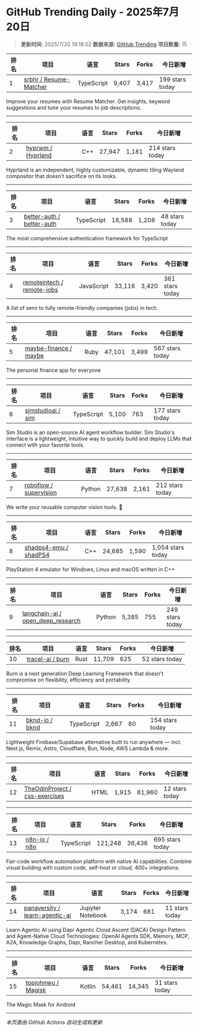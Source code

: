 # GitHub Trending Daily - 2025年7月20日

> **更新时间:** 2025/7/20 19:18:52
> **数据来源:** [GitHub Trending](https://github.com/trending)
> **项目数量:** 15

| 排名 | 项目 | 语言 | Stars | Forks | 今日新增 |
|------|------|------|-------|-------|-----------|
| 1 | [srbhr / Resume-Matcher](https://github.com/srbhr/Resume-Matcher) | TypeScript | 9,407 | 3,417 | 199 stars today |

Improve your resumes with Resume Matcher. Get insights, keyword suggestions and tune your resumes to job descriptions.

---

| 排名 | 项目 | 语言 | Stars | Forks | 今日新增 |
|------|------|------|-------|-------|-----------|
| 2 | [hyprwm / Hyprland](https://github.com/hyprwm/Hyprland) | C++ | 27,947 | 1,181 | 214 stars today |

Hyprland is an independent, highly customizable, dynamic tiling Wayland compositor that doesn't sacrifice on its looks.

---

| 排名 | 项目 | 语言 | Stars | Forks | 今日新增 |
|------|------|------|-------|-------|-----------|
| 3 | [better-auth / better-auth](https://github.com/better-auth/better-auth) | TypeScript | 16,588 | 1,208 | 48 stars today |

The most comprehensive authentication framework for TypeScript

---

| 排名 | 项目 | 语言 | Stars | Forks | 今日新增 |
|------|------|------|-------|-------|-----------|
| 4 | [remoteintech / remote-jobs](https://github.com/remoteintech/remote-jobs) | JavaScript | 33,116 | 3,420 | 361 stars today |

A list of semi to fully remote-friendly companies (jobs) in tech.

---

| 排名 | 项目 | 语言 | Stars | Forks | 今日新增 |
|------|------|------|-------|-------|-----------|
| 5 | [maybe-finance / maybe](https://github.com/maybe-finance/maybe) | Ruby | 47,101 | 3,499 | 567 stars today |

The personal finance app for everyone

---

| 排名 | 项目 | 语言 | Stars | Forks | 今日新增 |
|------|------|------|-------|-------|-----------|
| 6 | [simstudioai / sim](https://github.com/simstudioai/sim) | TypeScript | 5,100 | 763 | 177 stars today |

Sim Studio is an open-source AI agent workflow builder. Sim Studio's interface is a lightweight, intuitive way to quickly build and deploy LLMs that connect with your favorite tools.

---

| 排名 | 项目 | 语言 | Stars | Forks | 今日新增 |
|------|------|------|-------|-------|-----------|
| 7 | [roboflow / supervision](https://github.com/roboflow/supervision) | Python | 27,638 | 2,161 | 212 stars today |

We write your reusable computer vision tools. 💜

---

| 排名 | 项目 | 语言 | Stars | Forks | 今日新增 |
|------|------|------|-------|-------|-----------|
| 8 | [shadps4-emu / shadPS4](https://github.com/shadps4-emu/shadPS4) | C++ | 24,685 | 1,590 | 1,054 stars today |

PlayStation 4 emulator for Windows, Linux and macOS written in C++

---

| 排名 | 项目 | 语言 | Stars | Forks | 今日新增 |
|------|------|------|-------|-------|-----------|
| 9 | [langchain-ai / open_deep_research](https://github.com/langchain-ai/open_deep_research) | Python | 5,385 | 755 | 249 stars today |

---

| 排名 | 项目 | 语言 | Stars | Forks | 今日新增 |
|------|------|------|-------|-------|-----------|
| 10 | [tracel-ai / burn](https://github.com/tracel-ai/burn) | Rust | 11,709 | 625 | 52 stars today |

Burn is a next generation Deep Learning Framework that doesn't compromise on flexibility, efficiency and portability.

---

| 排名 | 项目 | 语言 | Stars | Forks | 今日新增 |
|------|------|------|-------|-------|-----------|
| 11 | [bknd-io / bknd](https://github.com/bknd-io/bknd) | TypeScript | 2,667 | 80 | 154 stars today |

Lightweight Firebase/Supabase alternative built to run anywhere — incl. Next.js, Remix, Astro, Cloudflare, Bun, Node, AWS Lambda & more.

---

| 排名 | 项目 | 语言 | Stars | Forks | 今日新增 |
|------|------|------|-------|-------|-----------|
| 12 | [TheOdinProject / css-exercises](https://github.com/TheOdinProject/css-exercises) | HTML | 1,915 | 81,960 | 12 stars today |

---

| 排名 | 项目 | 语言 | Stars | Forks | 今日新增 |
|------|------|------|-------|-------|-----------|
| 13 | [n8n-io / n8n](https://github.com/n8n-io/n8n) | TypeScript | 121,248 | 36,436 | 695 stars today |

Fair-code workflow automation platform with native AI capabilities. Combine visual building with custom code, self-host or cloud, 400+ integrations.

---

| 排名 | 项目 | 语言 | Stars | Forks | 今日新增 |
|------|------|------|-------|-------|-----------|
| 14 | [panaversity / learn-agentic-ai](https://github.com/panaversity/learn-agentic-ai) | Jupyter Notebook | 3,174 | 681 | 11 stars today |

Learn Agentic AI using Dapr Agentic Cloud Ascent (DACA) Design Pattern and Agent-Native Cloud Technologies: OpenAI Agents SDK, Memory, MCP, A2A, Knowledge Graphs, Dapr, Rancher Desktop, and Kubernetes.

---

| 排名 | 项目 | 语言 | Stars | Forks | 今日新增 |
|------|------|------|-------|-------|-----------|
| 15 | [topjohnwu / Magisk](https://github.com/topjohnwu/Magisk) | Kotlin | 54,461 | 14,345 | 31 stars today |

The Magic Mask for Android

---


*本页面由 GitHub Actions 自动生成和更新*
